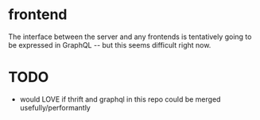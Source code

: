frontend
========

The interface between the server and any frontends is tentatively going to be expressed in GraphQL -- but this seems difficult right now.

# TODO

- would LOVE if thrift and graphql in this repo could be merged usefully/performantly
